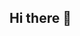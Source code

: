 ## Hi there 👋

<!--
**p3dr0947/p3dr0947** is a ✨ _special_ ✨ repository because its `README.md` (this file) app
